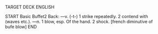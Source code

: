 TARGET DECK
ENGLISH

START
Basic
Buffet2
Back: —v. (-t-) 1 strike repeatedly. 2 contend with (waves etc.). —n. 1 blow, esp. Of the hand. 2 shock. [french diminutive of bufe blow]
END
